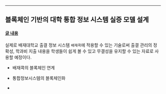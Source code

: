 ****
## 블록체인 기반의 대학 통합 정보 시스템 실증 모델 설계

#### [글 내용](https://wonit.tistory.com/27)

실제로 배재대학교 출결 정보 시스템 `배재콕`에 적용할 수 있는 기술로써
출결 관리의 정확성, 학과비 지출 내용을 학생들이 쉽게 볼 수 있고 무결성을 유지할 수 있는 자료로 사용할 예정이다.

- 배재콕의 블록체인 연계

- 통합정보시스템의 블록체인화
- 